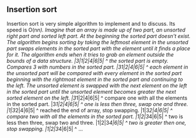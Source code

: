 ## Insertion sort

Insertion sort is very simple algorithm to implement and to discuss. Its speed is O(n*n).
Imagine that an array is made up of two part, an unsorted right part and sorted left part. At the beginning
the sorted part doesn't exist. The algorithm begins sorting by taking the leftmost element in the unsorted
part swaps elements in the sorted part with the element until it finds a place for it. The algorithm ends 
when it tries to grab an element outside the bounds of a data structure.
|*3|1|2|4|6|5|
  ^ the sorted part is empty. Compares 3 with numbers in the sorted part.
|3*1|2|4|6|5|
 ^ each element in the unsorted part will be compared with every element in the sorted part beginning with
   the rightmost element in the sorted part and continuing to the left. The unsorted element is swapped with the
   next element on the left in the sorted part until the unsorted element becomes greater the next sorted
   element on the left.
|3*1|2|4|6|5|
   ^ compare one with all the elements in the sorted part.
|3*1|2|4|6|5|
   ^ one is less then three, swap one and three.
|1|3*2|4|6|5|
^ reached the end of array, stop swapping.
|1|3*2|4|6|5|
     ^ compare two with all the elements in the sorted part.
|1|2|3*4|6|5|
   ^ two is less then three, swap two and three.
|1|2|3*4|6|5|
 ^ two is greater then one, stop swapping.
|1|2|3*4|6|5|
       ^ ...